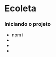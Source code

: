 # Ecoleta
<h3> Iniciando o projeto </h3>

<ul>
<li> npm i </li>
<li>  </li>
<li>  </li>
<li>  </li>

</ul>

